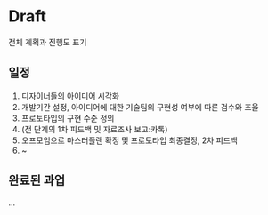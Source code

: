 # Draft
전체 계획과 진행도 표기


## 일정
1. 디자이너들의 아이디어 시각화 
2. 개발기간 설정, 아이디어에 대한 기술팀의 구현성 여부에 따른 검수와 조율 
3. 프로토타입의 구현 수준 정의 
4. (전 단계의 1차 피드백 및 자료조사 보고:카톡)
5. 오프모임으로 마스터플랜 확정 및 프로토타입 최종결정, 2차 피드백
6. ~

## 완료된 과업
...

